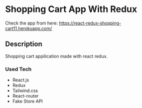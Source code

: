 # Shopping Cart App With Redux

Check the app from here: https://react-redux-shopping-cart11.herokuapp.com/

## Description

Shopping cart appilication made with react redux.

### Used Tech
  * React.js
  * Redux
  * Tailwind.css
  * React-router
  * Fake Store API

